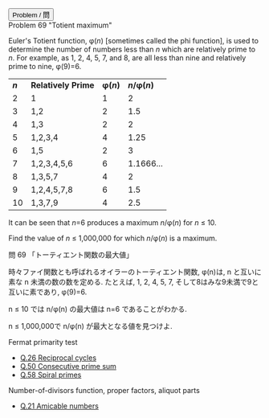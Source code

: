 <html>
<button class="accordion" onclick="toggle('the-accordion');">Problem / 問</button>
<div id="the-accordion" class="panel w3-hide">
Problem 69 "Totient maximum"

<p>Euler's Totient function, φ(<i>n</i>) [sometimes called the phi function], is used to determine the number of numbers less than <i>n</i> which are relatively prime to <i>n</i>. For example, as 1, 2, 4, 5, 7, and 8, are all less than nine and relatively prime to nine, φ(9)=6.</p>
<div class="center">
<table class="grid center"><tr><td><b><i>n</i></b></td>
<td><b>Relatively Prime</b></td>
<td><b>φ(<i>n</i>)</b></td>
<td><b><i>n</i>/φ(<i>n</i>)</b></td>
</tr><tr><td>2</td>
<td>1</td>
<td>1</td>
<td>2</td>
</tr><tr><td>3</td>
<td>1,2</td>
<td>2</td>
<td>1.5</td>
</tr><tr><td>4</td>
<td>1,3</td>
<td>2</td>
<td>2</td>
</tr><tr><td>5</td>
<td>1,2,3,4</td>
<td>4</td>
<td>1.25</td>
</tr><tr><td>6</td>
<td>1,5</td>
<td>2</td>
<td>3</td>
</tr><tr><td>7</td>
<td>1,2,3,4,5,6</td>
<td>6</td>
<td>1.1666...</td>
</tr><tr><td>8</td>
<td>1,3,5,7</td>
<td>4</td>
<td>2</td>
</tr><tr><td>9</td>
<td>1,2,4,5,7,8</td>
<td>6</td>
<td>1.5</td>
</tr><tr><td>10</td>
<td>1,3,7,9</td>
<td>4</td>
<td>2.5</td>
</tr></table></div>
<p>It can be seen that <i>n</i>=6 produces a maximum <i>n</i>/φ(<i>n</i>) for <i>n</i> ≤ 10.</p>
<p>Find the value of <i>n</i> ≤ 1,000,000 for which <i>n</i>/φ(<i>n</i>) is a maximum.</p>



問 69 「トーティエント関数の最大値」

時々ファイ関数とも呼ばれるオイラーのトーティエント関数, φ(n)は, n と互いに素な n 未満の数の数を定める. たとえば, 1, 2, 4, 5, 7, そして8はみな9未満で9と互いに素であり, φ(9)=6.


n ≤ 10 では n/φ(n) の最大値は n=6 であることがわかる.

n ≤ 1,000,000で n/φ(n) が最大となる値を見つけよ.
</div>
</html>

Fermat primarity test

- [Q.26 Reciprocal cycles](./e26.md)
- [Q.50 Consecutive prime sum](./e50.md)
- [Q.58 Spiral primes](./e58.md)

Number-of-divisors function, proper factors, aliquot parts

- [Q.21 Amicable numbers](./e21.md)

```rust,editable
```